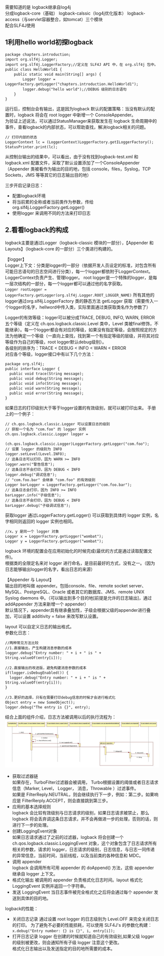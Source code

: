 需要知道的是
logback继承自log4j  
分成logback-core（基础） logback-calssic（log4j优化版本） logback-access（与servlet容器整合，如tomcat）三个模块  
配合SLF4J使用


1利用hello world初探logback  
-
```
package chapters.introduction;
import org.slf4j.Logger;
import org.slf4j.LoggerFactory;//定义在 SLF4J API 中，在 org.slf4j 包中。
public class HelloWorld1 {
    public static void main(String[] args) {
        Logger logger = LoggerFactory.getLogger("chapters.introduction.HelloWorld1");
        logger.debug("hello world");//DEBUG 级别的日志语句
    }
}
```
运行后，控制台会有输出，这是因为logback 默认的配置策略：当没有默认的配置时，logback 将会在 root logger 中新增一个 ConsoleAppender。  
为验证上述说法，可以通过StatusManager来获取发生在 logback 生命周期中的事件，查看logback的内部状态，可以帮助查找，解决logback相关的问题。
```
// 打印内部的状态
LoggerContext lc = (LoggerContext)LoggerFactory.getILoggerFactory();
StatusPrinter.print(lc);
```
从控制台输出的结果中，可以看出，由于没有找到logback-test.xml 和 logback.xml 配置文件，采取了默认设置添加了一个ConsoleAppender（Appender 类被看作为输出的目的地，包括 console，files，Syslog，TCP Sockets，JMS 等等其它的日志输出目的地）  

三步开启记录日志：
* 配置logback环境
* 将当前累的全称或者当前类作为参数，传给org.slf4j.LoggerFactory.getLogger()
* 使用logger 来调用不同的方法来打印日志


2.看看logback的构成
-
logback主要是通过Logger（logback-classic 模块的一部分），【Appender 和 Layouts】（logback-core 的一部分）三个类进行构建的。

【logger】  
Logger上下文：分类是logger的一部分（依据开发人员设定的标准，对包含所有可能日志语句的日志空间进行分类），每一个logger都依附于LoggerContext。LoggerContext负责产生、管理logger。
root logger是一个特殊的logger，是每一层次结构的一部分，每一个logger都可以通过他的名字获取。  
`Logger rootLogger = LoggerFactory.getLogger(org.slf4j.Logger.ROOT_LOGGER_NAME)`
所有其他的logger通过org.slf4j.LoggerFactory 类的静态方法 getLogger 获取（需要传入一个logger的名字，hellword中传入类，实际里面通过类获取类名作为参数了）   

Logger的有效等级：logger可以被分成TRACE, DEBUG, INFO, WARN, ERROR 五个等级（定义在 ch.qos.logback.classic.Level 类中，Level 类被final修饰，不能继承）。每一个logger都会有对应的等级，如果没有指定等级，会按照规定的方法为他确定一个等级（一直向上查找，找到第一个有指定等级的层级，并将其对应等级作为自己的等级，root logger默认debug级别）。  
各级别的排序为：TRACE < DEBUG < INFO < WARN < ERROR  
对应各个等级，logger接口中有以下几个方法：
```
package org.slf4j; 
public interface Logger { 
  public void trace(String message);
  public void debug(String message);
  public void info(String message); 
  public void warn(String message); 
  public void error(String message); 
}
```  
如果日志的打印级别大于等于logger设置的有效级别，就可以被打印出来。
手册上的一个例子：
```
// ch.qos.logback.classic.Logger 可以设置日志的级别
// 获取一个名为 "com.foo" 的 logger 实例
ch.qos.logback.classic.Logger logger = 
        (ch.qos.logback.classic.Logger)LoggerFactory.getLogger("com.foo");
// 设置 logger 的级别为 INFO
logger.setLevel(Level.INFO);
// 这条日志可以打印，因为 WARN >= INFO
logger.warn("警告信息");
// 这条日志不会打印，因为 DEBUG < INFO
logger.debug("调试信息");
// "com.foo.bar" 会继承 "com.foo" 的有效级别
Logger barLogger = LoggerFactory.getLogger("com.foo.bar");
// 这条日志会打印，因为 INFO >= INFO
barLogger.info("子级信息");
// 这条日志不会打印，因为 DEBUG < INFO
barLogger.debug("子级调试信息");
```  

获取logger
通过LoggerFactory.getLogger() 可以获取到具体的 logger 实例，名字相同则返回的 logger 实例也相同。
```
//x，y 是同一个 logger 对象
Logger x = LoggerFactory.getLogger("wombat");
Logger y = LoggerFactory.getLogger("wombat");
```   
logback 环境的配置会在应用初始化的时候完成(最优的方式是通过读取配置文件)。  
根据类的全限定名来对 logger 进行命名，是目前最好的方式，没有之一。（因为日志能够输出logger的名字，看出日志的来源）

【Appender 与 Layout】  
输出目的地叫做 appender。包括console、file、remote socket server、MySQL、PostgreSQL、Oracle 或者其它的数据库、JMS、remote UNIX Syslog daemons 中。（可以输出到多个目的地\[前提是允许的日志输出\]，通过 addAppender 方法来新增一个 appender）  
默认情况下，appender具有继承叠加性，子级会根据父级的appender进行叠加，可以设置 additivity = false 来改写默认设置。  

 layout 可以自定义日志的输出格式。  
 参数化日志：
```
//两种常见方法比较 
//1.直接输出，产生构建消息参数的成本
logger.debug("Entry number: " + i + " is " + String.valueOf(entry[i])); 

//2.直接输出的改进版，避免构建消息参数的成本
if(logger.isDebugEnabled()) { 
  logger.debug("Entry number: " + i + " is " + String.valueOf(entry[i]));
}

//3.更好的选择，只有在需要打印debug信息的时候才会进行格式化
Object entry = new SomeObject();
logger.debug("The entry is {}", entry);
```  

结合上面的组件介绍，日志方法被调用以后的执行流程为：
![logback执行流程](../../../image/logger/logback执行流程.png)

* 获取过滤器链  
    如果存在，TurboFilter过滤器会被调用， Turbo根据设置的阈值或者日志请求信息（Marker, Level， Logger， 消息，Throwable ）过滤事件。  
    如果是 FilterReply.NEUTRAL，则会继续执行下一步，例如：第二步。如果响应是 FilterRerply.ACCEPT，则会直接跳到第三步。
* 应用的基本选择规则  
    logback 会比较有效级别与日志请求的级别，如果日志请求被禁止，那么 logback 将会丢弃调这条日志请求，并不会再做进一步的处理，否则的话，则进行下一步的处理。
* 创建LoggingEvent对象  
    如果日志请求通过了之前的过滤器，logback 将会创建一个 ch.qos.logback.classic.LoggingEvent 对象，这个对象包含了日志请求所有相关的参数，请求的 logger，日志请求的级别，日志信息，与日志一同传递的异常信息，当前时间，当前线程，以及当前类的各种信息和 MDC。
* 调用 appender  
    logback 会调用所有可用 appender 的 doAppend() 方法，这些 appender 继承自 logger 上下文。
* 格式化输出
    被调用的 appender 负责格式化日志时间。layout 格式化 LoggingEvent 实例并返回一个字符串。
* 发送 LoggingEvent
    当日志事件被完全格式化之后将会通过每个 appender 发送到具体的目的地。  

logback的性能：  
* 关闭日志记录
    通过设置 root logger 的日志级别为 Level.OFF 来完全关闭日志的打印。  为了避免不必要的性能损耗，可以使用 SLF4J's 的参数化构建：
    `x.debug("Entry number: {} is {}", i, entry[i]);`  
* 打开日志记录
    logger 在创建的时候就知道自己的有效级别,如果父级 logger 的级别被更改，则会通知所有子级 logger 注意这个更改。  
    格式化日志输出以及发送指定的目的地所需要的成本。